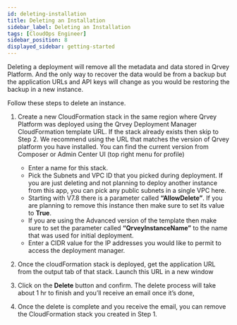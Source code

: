 ```yaml
---
id: deleting-installation
title: Deleting an Installation
sidebar_label: Deleting an Installation
tags: [CloudOps Engineer]
sidebar_position: 8
displayed_sidebar: getting-started
---
```


<div>

Deleting a deployment will remove all the metadata and data stored in Qrvey Platform. And the only way to recover the data would be from a backup but the application URLs and API keys will change as you would be restoring the backup in a new instance.

Follow these steps to delete an instance.

1. Create a new CloudFormation stack in the same region where Qrvey Platform was deployed using the Qrvey Deployment Manager CloudFormation template URL. If the stack already exists then skip to Step 2. We recommend using the URL that matches the version of Qrvey platform you have installed. You can find the current version from Composer or Admin Center UI (top right menu for profile)
    * Enter a name for this stack.
    * Pick the Subnets and VPC ID that you picked during deployment. If you are just deleting and not planning to deploy another instance from this app, you can pick any public subnets in a single VPC here.
    * Starting with V7.8 there is a parameter called **“AllowDelete”**. If you are planning to remove this instance then make sure to set its value to **True**.
    * If you are using the Advanced version of the template then make sure to set the parameter called **“QrveyInstanceName”** to the name that was used for initial deployment.
    * Enter a CIDR value for the IP addresses you would like to permit to access the deployment manager.

2. Once the cloudFormation stack is deployed, get the application URL from the output tab of that stack. Launch this URL in a new window

3. Click on the **Delete** button and confirm. The delete process will take about 1 hr to finish and you’ll receive an email once it’s done,

4. Once the delete is complete and you receive the email, you can remove the CloudFormation stack you created in Step 1.


</div>
